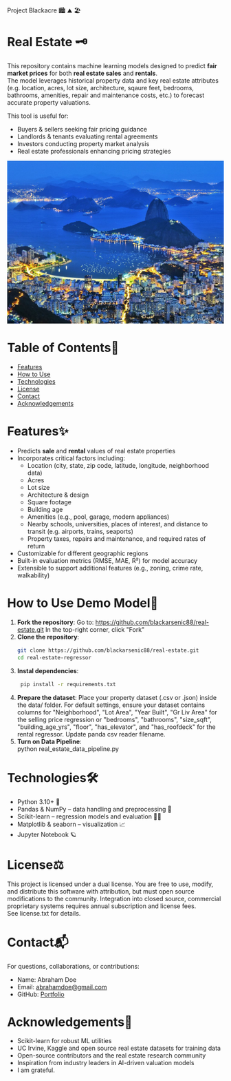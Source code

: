 Project Blackacre 🏙️ ⛰️ 🏖️

# Real Estate 🗝️
This repository contains machine learning models designed to predict **fair market prices** for both **real estate sales** and **rentals**.  
The model leverages historical property data and key real estate attributes (e.g. location, acres, lot size, architecture, sqaure feet, bedrooms, bathrooms, amenities, repair and maintenance costs, etc.) to forecast accurate property valuations.  

This tool is useful for:
- Buyers & sellers seeking fair pricing guidance  
- Landlords & tenants evaluating rental agreements  
- Investors conducting property market analysis  
- Real estate professionals enhancing pricing strategies  

<div style="display: flex; overflow-x: auto; gap: 10px; white-space: nowrap;">
  <img src="images/rio.jpg" alt="Rio de Janeiro" style="max-width: 100%; height: auto;"/>
</div>

# Table of Contents📖
- [Features](#features)
- [How to Use](#how-to-use-demo-model)
- [Technologies](#technologies)
- [License](#license)
- [Contact](#contact)
- [Acknowledgements](#acknowledgements)

# Features✨
- Predicts **sale** and **rental** values of real estate properties  
- Incorporates critical factors including:
  - Location (city, state, zip code, latitude, longitude, neighborhood data)  
  - Acres
  - Lot size
  - Architecture & design
  - Square footage 
  - Building age
  - Amenities (e.g., pool, garage, modern appliances)  
  - Nearby schools, universities, places of interest, and distance to transit (e.g. airports, trains, seaports) 
  - Property taxes, repairs and maintenance, and required rates of return 
- Customizable for different geographic regions  
- Built-in evaluation metrics (RMSE, MAE, R²) for model accuracy  
- Extensible to support additional features (e.g., zoning, crime rate, walkability)  

# How to Use Demo Model🤖
1. **Fork the repository**:
   Go to: https://github.com/blackarsenic88/real-estate.git
   In the top-right corner, click "Fork"
2. **Clone the repository**:
   ```bash
   git clone https://github.com/blackarsenic88/real-estate.git
   cd real-estate-regressor
3. **Instal dependencies**:
   ```bash
    pip install -r requirements.txt
4. **Prepare the dataset**:
   Place your property dataset (.csv or .json) inside the data/ folder.
   For default settings, ensure your dataset contains columns for "Neighborhood", "Lot Area", "Year Built", "Gr Liv Area" for the selling price regression or "bedrooms", "bathrooms", "size_sqft", "building_age_yrs", "floor", "has_elevator", and "has_roofdeck" for the rental regressor. Update panda csv reader filename. 
5. **Turn on Data Pipeline**:   
   python real_estate_data_pipeline.py 


# Technologies🛠
- Python 3.10+ 🐍
- Pandas & NumPy – data handling and preprocessing 🐼
- Scikit-learn – regression models and evaluation 👩‍🔬
- Matplotlib & seaborn – visualization 📈
- Jupyter Notebook  🪐

# License⚖️
This project is licensed under a dual license. 
You are free to use, modify, and distribute this software with attribution, but must open source modifications to the community. Integration into closed source, commercial proprietary systems requires annual subscription and license fees.  
See license.txt for details. 

# Contact📬
For questions, collaborations, or contributions:
- Name: Abraham Doe
- Email: abrahamdoe@gmail.com
- GitHub: [Portfolio](http://github.com/BlackArsenic88) 
   
# Acknowledgements🙏
- Scikit-learn for robust ML utilities
- UC Irvine, Kaggle and open source real estate datasets for training data
- Open-source contributors and the real estate research community
- Inspiration from industry leaders in AI-driven valuation models
- I am grateful. 
















